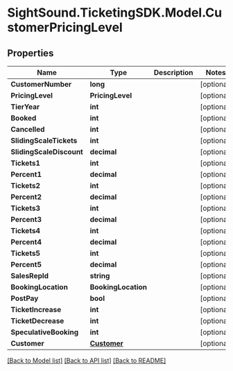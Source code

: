 # SightSound.TicketingSDK.Model.CustomerPricingLevel

## Properties

Name | Type | Description | Notes
------------ | ------------- | ------------- | -------------
**CustomerNumber** | **long** |  | [optional] 
**PricingLevel** | **PricingLevel** |  | [optional] 
**TierYear** | **int** |  | [optional] 
**Booked** | **int** |  | [optional] 
**Cancelled** | **int** |  | [optional] 
**SlidingScaleTickets** | **int** |  | [optional] 
**SlidingScaleDiscount** | **decimal** |  | [optional] 
**Tickets1** | **int** |  | [optional] 
**Percent1** | **decimal** |  | [optional] 
**Tickets2** | **int** |  | [optional] 
**Percent2** | **decimal** |  | [optional] 
**Tickets3** | **int** |  | [optional] 
**Percent3** | **decimal** |  | [optional] 
**Tickets4** | **int** |  | [optional] 
**Percent4** | **decimal** |  | [optional] 
**Tickets5** | **int** |  | [optional] 
**Percent5** | **decimal** |  | [optional] 
**SalesRepId** | **string** |  | [optional] 
**BookingLocation** | **BookingLocation** |  | [optional] 
**PostPay** | **bool** |  | [optional] 
**TicketIncrease** | **int** |  | [optional] 
**TicketDecrease** | **int** |  | [optional] 
**SpeculativeBooking** | **int** |  | [optional] 
**Customer** | [**Customer**](Customer.md) |  | [optional] 

[[Back to Model list]](../README.md#documentation-for-models) [[Back to API list]](../README.md#documentation-for-api-endpoints) [[Back to README]](../README.md)

